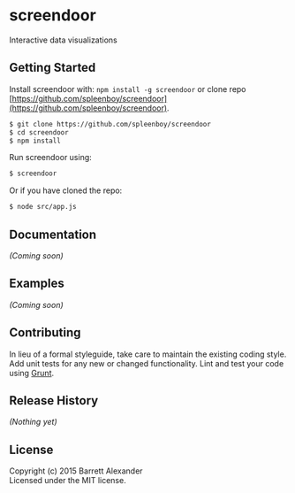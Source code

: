 # screendoor

Interactive data visualizations

## Getting Started
Install screendoor with: `npm install -g screendoor` or clone repo [https://github.com/spleenboy/screendoor](https://github.com/spleenboy/screendoor).

```bash
$ git clone https://github.com/spleenboy/screendoor
$ cd screendoor
$ npm install
```

Run screendoor using:

```bash
$ screendoor
```

Or if you have cloned the repo:

```bash
$ node src/app.js
```

## Documentation
_(Coming soon)_

## Examples
_(Coming soon)_

## Contributing
In lieu of a formal styleguide, take care to maintain the existing coding style. Add unit tests for any new or changed functionality. Lint and test your code using [Grunt](http://gruntjs.com/).

## Release History
_(Nothing yet)_

## License
Copyright (c) 2015 Barrett Alexander  
Licensed under the MIT license.
